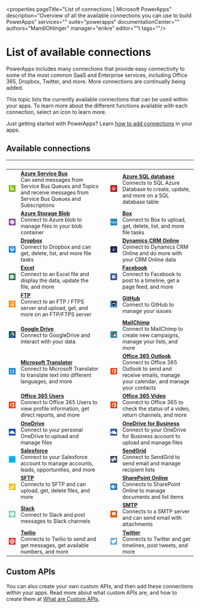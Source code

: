 <properties
	pageTitle="List of connections | Microsoft PowerApps"
	description="Overview of all the available connections you can use to build PowerApps"
	services=""
	suite="powerapps"
	documentationCenter=""
	authors="MandiOhlinger"
	manager="erikre"
	editor=""t
    tags=""/>

<tags
	ms.service="powerapps"
	ms.workload="na"
	ms.tgt_pltfrm="na"
	ms.devlang="na"
	ms.topic="get-started-article"
	ms.date="05/05/2016"
	ms.author="mandia"/>

# List of available connections

PowerApps includes many connections that provide easy connectivity to some of the most common SaaS and Enterprise services, including Office 365, Dropbox, Twitter, and more. More connections are continually being added. 

This topic lists the currently available connections that can be used within your apps. To learn more about the different functions available with each connection, select an icon to learn more. 

Just getting started with PowerApps? Learn [how to add connections](add-manage-connections.md) in your apps.

## Available connections

|&nbsp;|&nbsp;|&nbsp;|&nbsp;|&nbsp;|
|---|---|---|---|---|
[![API Icon][servicebusicon]][servicebusdoc] | [**Azure Service Bus**][servicebusdoc] <br/> Can send messages from Service Bus Queues and Topics and receive messages from Service Bus Queues and Subscriptions || [![API Icon][sqlicon]][sqldoc] | [**Azure SQL database**][sqldoc]  <br/> Connects to SQL Azure Database to create, update, and more on a SQL database table |
| [![API Icon][blobicon]][azureblobdoc] | [**Azure Storage Blob**][azureblobdoc] <br/>Connect to Azure blob to manage files in your blob container || [![API Icon][boxicon]][boxDoc] | [**Box**][boxDoc] <br/>Connect to Box to upload, get, delete, list, and more file tasks| 
| [![API Icon][dropboxicon]][dropboxdoc] | [**Dropbox**][dropboxdoc] <br/> Connect to Dropbox and can get, delete, list, and more file tasks || [![API Icon][crmonlineicon]][crmonlinedoc] | [**Dynamics CRM Online**][crmonlinedoc] <br/>Connect to Dynamics CRM Online and do more with your CRM Online data |
| [![API Icon][excelicon]][exceldoc] | [**Excel**][exceldoc] <br/> Connect to an Excel file and display the data, update the file, and more || [![API Icon][facebookicon]][facebookdoc] | [**Facebook**][facebookdoc] <br/> Connect to Facebook to post to a timeline, get a page feed, and more |
| [![API Icon][ftpicon]][ftpdoc] | [**FTP**][ftpdoc] <br/> Connect to an FTP / FTPS server and upload, get, and more on an FTP/FTPS server || [![API Icon][githubicon]][githubdoc] | [**GitHub**][githubdoc] <br/> Connect to GitHub to manage your issues |
| [![API Icon][googledriveicon]][googledrivedoc] | [**Google Drive**][googledrivedoc] <br/> Connect to GoogleDrive and interact with your data || [![API Icon][mailchimpicon]][mailchimpdoc] | [**MailChimp**][mailchimpdoc]  <br/> Connect to MailChimp to create new campaigns, manage your lists, and more |
| [![API Icon][microsofttranslatoricon]][microsofttranslatordoc] | [**Microsoft Translator**][microsofttranslatordoc] <br/> Connect to Microsoft Translator to translate text into different languages, and more | | [![API Icon][office365icon]][office365outlookdoc] | [**Office 365 Outlook**][office365outlookdoc] <br/> Connect to Office 365 Outlook to send and receive emails, manage your calendar, and manage your contacts |
| [![API Icon][office365icon]][office365usersdoc] | [**Office 365 Users**][office365usersdoc] <br/> Connect to Office 365 Users to view profile information, get direct reports, and more || [![API Icon][office365icon]][office365videodoc] | [**Office 365 Video**][office365videodoc] <br/> Connect to Office 365 to check the status of a video, return channels, and more |
| [![API Icon][onedriveicon]][onedrivedoc] | [**OneDrive**][onedrivedoc] <br/> Connect to your personal OneDrive to upload and manage files || [![API Icon][onedriveforbusinessicon]][onedriveforbusinessdoc] | [**OneDrive for Business**][onedriveforbusinessdoc] <br/> Connect to your OneDrive for Business account to upload and manage files |
| [![API Icon][salesforceicon]][salesforcedoc] | [**Salesforce**][salesforcedoc] <br/> Connect to your Salesforce account to manage accounts, leads, opportunities, and more ||  [![API Icon][sendgridicon]][sendgriddoc] | [**SendGrid**][sendgriddoc] <br/> Connect to SendGrid to send email and manage recipient lists |
| [![API Icon][sftpicon]][sftpdoc] | [**SFTP**][sftpdoc]  <br/> Connects to SFTP and can upload, get, delete files, and more || [![API Icon][sharepointicon]][sharepointdoc] | [**SharePoint Online**][sharepointdoc]  <br/> Connects to SharePoint Online to manage documents and list items |
| [![API Icon][slackicon]][slackdoc] | [**Slack**][slackdoc]  <br/> Connect to Slack and post messages to Slack channels || [![API Icon][smtpicon]][smtpdoc] | [**SMTP**][smtpdoc]  <br/> Connects to a SMTP server and can send email with attachments|
| [![API Icon][twilioicon]][twiliodoc] | [**Twilio**][twiliodoc]  <br/> Connects to Twilio to send and get messages, get available numbers, and more || [![API Icon][twittericon]][twitterdoc] | [**Twitter**][twitterdoc]  <br/> Connects to Twitter and get timelines, post tweets, and more |


## Custom APIs
You can also create your own custom APIs, and then add these connections within your apps. Read more about what custom APIs are, and how to create them at [What are Custom APIs](register-custom-api.md). 


<!--API Documentation-->
[azureblobdoc]: ./connections/connection-azure-blob.md "Connect to Azure blob to manage files in your blob container."
[boxDoc]: ./connections/connection-box.md "Connects to Box and can upload, get, delete, list, and more file tasks."
[crmonlinedoc]: ./connections/connection-dynamics-crmonline.md "Connect to Dynamics CRM Online and do more with your CRM Online data."
[dropboxdoc]: ./connections/connection-dropbox.md "Connect to Dropbox and can get, delete, list, and more file tasks."
[exceldoc]: ./connections/connection-excel.md "Connect to Excel."
[facebookdoc]: ./connections/connection-facebook.md "Connect to Facebook to post to a timeline, get a page feed, and more."
[ftpdoc]: ./connections/connection-ftp.md "Connects to an FTP / FTPS server and do different FTP tasks, including uploading, getting, deleting files, and more."
[googledrivedoc]: ./connections/connection-googledrive.md "Connect to GoogleDrive and interact with your data."
[githubdoc]: ./connections/connection-github.md "Connect to GitHub to manage your issues."
[mailchimpdoc]: ./connections/connection-mailchimp.md "Connect to MailChimp to create new campaigns, manage your lists, and more"
[microsofttranslatordoc]: ./connections/connection-microsoft-translator.md "Connect to Microsoft Translator and translate your text to different languages"
[office365outlookdoc]: ./connections/connection-office365-outlook.md "The Office 365 Connector can send and receive emails, manage your calendar, and manage your contacts using your Office 365 account."
[office365usersdoc]: ./connections/connection-office365-users.md "Connect to Office 365 Users to look up manager information, view profiles, and more"
[office365videodoc]: ./connections/connection-office365-video.md "Connect to Office 365 to check the status of a video, return channels, and more"
[onedrivedoc]: ./connections/connection-onedrive.md "Connects to your personal Microsoft OneDrive and upload, list files, and more."
[onedriveforbusinessdoc]: ./connections/connection-onedrive-for-business.md "Connects to your Microsoft OneDrive for Business account to upload, list files, and more."
[salesforcedoc]: ./connections/connection-salesforce.md "Connect to your Salesforce account and manage  accounts, opportunities, and more."
[servicebusdoc]: ./connections/connection-azure-servicebus.md "Can send messages from Service Bus Queues and Topics and receive messages from Service Bus Queues and Subscriptions."
[sendgriddoc]: ./connections/connection-sendgrid.md "Connect to SendGrid to send email and manage recipient lists"
[sharepointdoc]: ./connections/connection-sharepoint-online.md "Connects to SharePoint Online to manage documents and list items."
[slackdoc]: ./connections/connection-slack.md "Connect to Slack and post messages to Slack channels."
[sftpdoc]: ./connections/connection-sftp.md "Connects to SFTP and can upload, get, delete files, and more."
[smtpdoc]: ./connections/connection-smtp.md "Connects to a SMTP server and can send email with attachments."
[sqldoc]: ./connections/connection-azure-sqldatabase.md "Connects to Azure SQL Database to create, update entries, and more on an Azure SQL database table."
[twiliodoc]: ./connections/connection-twilio.md "Connects to Twilio and can send and get messages, get available numbers, and more."
[twitterdoc]: ./connections/connection-twitter.md "Connects to Twitter and get timelines, post tweets, and more."
[yammerdoc]: ./connectors-create-api-yammer.md "Connects to Yammer to post messages and get new messages."

<!--Icon references-->
[blobicon]: ./media/connections-list/blobicon.png
[bingsearchicon]: ./media/connections-list/bingsearchicon.png
[boxicon]: ./media/connections-list/boxicon.png
[ftpicon]: ./media/connections-list/ftpicon.png
[crmonlineicon]: ./media/connections-list/dynamicscrmicon.png
[dropboxicon]: ./media/connections-list/dropboxicon.png
[excelicon]: ./media/connections-list/excelicon.png
[facebookicon]: ./media/connections-list/facebookicon.png
[googledriveicon]: ./media/connections-list/googledriveicon.png
[githubicon]: ./media/connections-list/githubicon.png
[mailchimpicon]: ./media/connections-list/mailchimpicon.png
[microsofttranslatoricon]: ./media/connections-list/translatoricon.png
[office365icon]: ./media/connections-list/office365icon.png
[onedriveicon]: ./media/connections-list/onedriveicon.png
[onedriveforbusinessicon]: ./media/connections-list/onedriveforbusinessicon.png
[salesforceicon]: ./media/connections-list/salesforceicon.png
[servicebusicon]: ./media/connections-list/servicebusicon.png
[sendgridicon]: ./media/connections-list/sendgridicon.png
[sftpicon]: ./media/connections-list/sftpicon.png
[sharepointicon]: ./media/connections-list/sharepointicon.png
[slackicon]: ./media/connections-list/slackicon.png
[smtpicon]: ./media/connections-list/smtpicon.png
[sqlicon]: ./media/connections-list/sqlicon.png
[twilioicon]: ./media/connections-list/twilioicon.png
[twittericon]: ./media/connections-list/twittericon.png
[yammericon]: ./media/connections-list/yammericon.png
